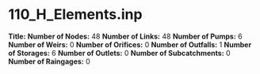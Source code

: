 # 110_H_Elements.inp
**Title:** 
**Number of Nodes:** 48
**Number of Links:** 48
**Number of Pumps:** 6
**Number of Weirs:** 0
**Number of Orifices:** 0
**Number of Outfalls:** 1
**Number of Storages:** 6
**Number of Outlets:** 0
**Number of Subcatchments:** 0
**Number of Raingages:** 0
